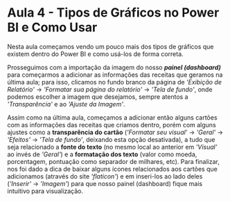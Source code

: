# Aula 4 - Tipos de Gráficos no Power BI e Como Usar

Nesta aula começamos vendo um pouco mais dos tipos de gráficos que existem dentro do Power BI e como usá-los de forma correta.

Prosseguimos com a importação da imagem do nosso ***painel (dashboard)*** para começarmos a adicionar as informações das receitas que geramos na última aula; para isso, clicamos no fundo branco da página de *'Exibição de Relatório'* -> *'Formatar sua página do relatório'* -> *'Tela de fundo'*, onde podemos escolher a imagem que desejamos, sempre atentos a *'Transparência'* e ao *'Ajuste da Imagem'*.

Assim como na última aula, começamos a adicionar então alguns cartões com as informações das receitas que criamos dentro, porém com alguns ajustes como a **transparência do cartão** (*'Formatar seu visual'* -> *'Geral'* -> *'Efeitos'* -> *'Tela de fundo'*, deixando esta opção desativada), a tudo que seja relacionado a **fonte do texto** (no mesmo local ao anterior em *'Visual'* ao invés de *'Geral'*) e a **formatação dos texto** (valor como moeda, porcentagem, pontuação como separador de milhares, etc). Para finalizar, nos foi dado a dica de baixar alguns ícones relacionados aos cartões que adicionamos (através do site *'flaticon'*) e em inseri-los ao lado deles (*'Inserir'* -> *'Imagem'*) para que nosso painel (dashboard) fique mais intuitivo para visualização.
